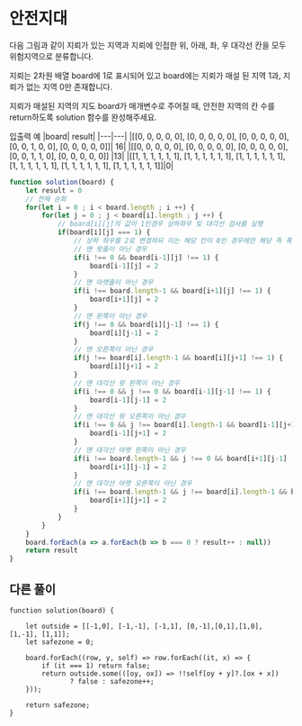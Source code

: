 # 안전지대

다음 그림과 같이 지뢰가 있는 지역과 지뢰에 인접한 위, 아래, 좌, 우 대각선 칸을 모두 위험지역으로 분류합니다.

지뢰는 2차원 배열 board에 1로 표시되어 있고 board에는 지뢰가 매설 된 지역 1과, 지뢰가 없는 지역 0만 존재합니다.

지뢰가 매설된 지역의 지도 board가 매개변수로 주어질 때, 안전한 지역의 칸 수를 return하도록 solution 함수를 완성해주세요.

입출력 예
|board| result|
|---|---|
|[[0, 0, 0, 0, 0], [0, 0, 0, 0, 0], [0, 0, 0, 0, 0], [0, 0, 1, 0, 0], [0, 0, 0, 0, 0]]| 16|
|[[0, 0, 0, 0, 0], [0, 0, 0, 0, 0], [0, 0, 0, 0, 0], [0, 0, 1, 1, 0], [0, 0, 0, 0, 0]] |13|
|[[1, 1, 1, 1, 1, 1], [1, 1, 1, 1, 1, 1], [1, 1, 1, 1, 1, 1], [1, 1, 1, 1, 1, 1], [1, 1, 1, 1, 1, 1], [1, 1, 1, 1, 1, 1]]|0|

```js
function solution(board) {
    let result = 0
    // 전체 순회
    for(let i = 0 ; i < board.length ; i ++) {
        for(let j = 0 ; j < board[i].length ; j ++) {
            // board[i][j]의 값이 1인경우 상하좌우 및 대각선 검사를 실행
            if(board[i][j] === 1) {
                // 상하 좌우를 2로 변경하되 이는 해당 칸이 0인 경우에만 해당 즉 폭탄은 건들지 않는다.
                // 맨 윗줄이 아닌 경우
                if(i !== 0 && board[i-1][j] !== 1) {
                    board[i-1][j] = 2    
                }
                // 맨 아랫줄이 아닌 경우
                if(i !== board.length-1 && board[i+1][j] !== 1) {
                    board[i+1][j] = 2
                }
                // 맨 왼쪽이 아닌 경우
                if(j !== 0 && board[i][j-1] !== 1) {
                    board[i][j-1] = 2
                }
                // 맨 오른쪽이 아닌 경우
                if(j !== board[i].length-1 && board[i][j+1] !== 1) {
                    board[i][j+1] = 2
                }
                // 맨 대각선 윗 왼쪽이 아닌 경우
                if(i !== 0 && j !== 0 && board[i-1][j-1] !== 1) {
                    board[i-1][j-1] = 2
                }
                // 맨 대각선 윗 오른쪽이 아닌 경우
                if(i !== 0 && j !== board[i].length-1 && board[i-1][j+1] !== 1) {
                    board[i-1][j+1] = 2
                }
                // 맨 대각선 아랫 왼쪽이 아닌 경우
                if(i !== board.length-1 && j !== 0 && board[i+1][j-1] !== 1) {
                    board[i+1][j-1] = 2
                }
                // 맨 대각선 아랫 오른쪽이 아닌 경우
                if(i !== board.length-1 && j !== board[i].length-1 && board[i+1][j+1] !== 1) {
                    board[i+1][j+1] = 2
                }
            }
        }
    }
    board.forEach(a => a.forEach(b => b === 0 ? result++ : null))
    return result
}
```

## 다른 풀이

```JS
function solution(board) {

    let outside = [[-1,0], [-1,-1], [-1,1], [0,-1],[0,1],[1,0], [1,-1], [1,1]];
    let safezone = 0;

    board.forEach((row, y, self) => row.forEach((it, x) => {
        if (it === 1) return false;
        return outside.some(([oy, ox]) => !!self[oy + y]?.[ox + x])
               ? false : safezone++;
    }));

    return safezone;
}

```
